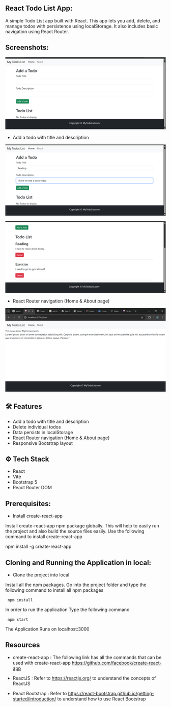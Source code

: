 ## React Todo List App:

A simple Todo List app built with React. This app lets you add, delete, and manage todos with persistence using localStorage. It also includes basic navigation using React Router.

## Screenshots:

![alt text](Sc.png)

- Add a todo with title and description

![alt text](Sc2.png)

![alt text](Sc3.png)

- React Router navigation (Home & About page)

![alt text](<Screenshot 2025-04-24 185340.png>)

## 🛠 Features

- Add a todo with title and description
- Delete individual todos
- Data persists in localStorage
- React Router navigation (Home & About page)
- Responsive Bootstrap layout

## ⚙️ Tech Stack

- React
- Vite
- Bootstrap 5
- React Router DOM

## Prerequisites:

- Install create-react-app

Install create-react-app npm package globally. This will help to easily run the project and also build the source files easily. Use the following command to install create-react-app

npm install -g create-react-app

## Cloning and Running the Application in local:

- Clone the project into local

Install all the npm packages. Go into the project folder and type the following command to install all npm packages
```
 npm install
```

In order to run the application Type the following command
```
 npm start
```
The Application Runs on localhost:3000

## Resources

- create-react-app : The following link has all the commands that can be used with create-react-app https://github.com/facebook/create-react-app

- ReactJS : Refer to https://reactjs.org/ to understand the concepts of ReactJS

- React Bootstrap : Refer to https://react-bootstrap.github.io/getting-started/introduction/ to understand how to use React Bootstrap
